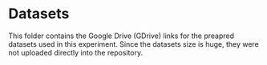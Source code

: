 # Datasets
This folder contains the Google Drive (GDrive) links for the preapred datasets used in this experiment. Since the datasets size is huge, they were not uploaded directly into the repository.
